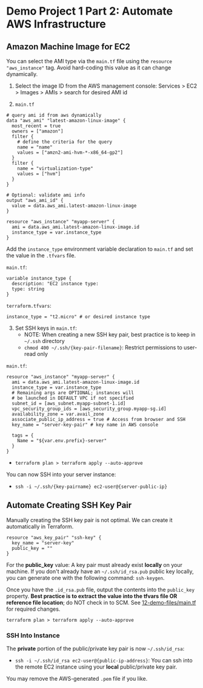 # Demo Project 1 Part 2: Automate AWS Infrastructure

## Amazon Machine Image for EC2

You can select the AMI type via the `main.tf` file using the
`resource "aws_instance"` tag. Avoid hard-coding this value as it can change
dynamically.

1. Select the image ID from the AWS management console: Services > EC2 >
   Images > AMIs > search for desired AMI id

2. `main.tf`

```
# query ami id from aws dynamically
data "aws_ami" "latest-amazon-linux-image" {
  most_recent = true
  owners = ["amazon"]
  filter {
    # define the criteria for the query
    name = "name"
    values = ["amzn2-ami-hvm-*-x86_64-gp2"]
  }
  filter {
    name = "virtualization-type"
    values = ["hvm"]
  }
}

# Optional: validate ami info
output "aws_ami_id" {
  value = data.aws_ami.latest-amazon-linux-image
}

resource "aws_instance" "myapp-server" {
  ami = data.aws_ami.latest-amazon-linux-image.id
  instance_type = var.instance_type
}
```

Add the `instance_type` environment variable declaration to `main.tf` and set
the value in the `.tfvars` file.

`main.tf`:

```
variable instance_type {
  description: "EC2 instance type:
  type: string
}
```

`terraform.tfvars`:

```
instance_type = "t2.micro" # or desired instance type
```

3. Set SSH keys in `main.tf`:
   - NOTE: When creating a new SSH key pair, best practice is to keep in
     `~/.ssh` directory
   - `chmod 400 ~/.ssh/{key-pair-filename}`: Restrict permissions to user-read
     only

`main.tf`:

```
resource "aws_instance" "myapp-server" {
  ami = data.aws_ami.latest-amazon-linux-image.id
  instance_type = var.instance_type
  # Remaining args are OPTIONAL; instances will
  # be launched in DEFAULT VPC if not specified
  subnet_id = [aws_subnet.myapp-subnet-1.id]
  vpc_security_group_ids = [aws_security_group.myapp-sg.id]
  availability_zone = var.avail_zone
  associate_public_ip_address = true # Access from browser and SSH
  key_name = "server-key-pair" # key name in AWS console

  tags = {
    Name = "${var.env.prefix}-server"
  }
}

```

- `terraform plan > terraform apply --auto-approve`

You can now SSH into your server instance:

- `ssh -i ~/.ssh/{key-pairname} ec2-user@{server-public-ip}`

## Automate Creating SSH Key Pair

Manually creating the SSH key pair is not optimal. We can create it
automatically in Terraform.

```
resource "aws_key_pair" "ssh-key" {
  key_name = "server-key"
  public_key = ""
}
```

For the **public_key** value: A key pair must already exist **locally** on your
machine. If you don't already have an `~/.ssh/id_rsa.pub` public key locally,
you can generate one with the following command: `ssh-keygen`.

Once you have the `.id_rsa.pub` file, output the contents into the `public_key`
property. **Best practice is to extract the value into the tfvars file OR
reference file location**; do NOT check in to SCM. See
[12-demo-files/main.tf](./12-demo-files/main.tf) for required changes.

`terraform plan > terraform apply --auto-approve`

### SSH Into Instance

The **private** portion of the public/private key pair is now `~/.ssh/id_rsa`:

- `ssh -i ~/.ssh/id_rsa ec2-user@{public-ip-address}`: You can ssh into the
  remote EC2 instance using your **local** public/private key pair.

You may remove the AWS-generated `.pem` file if you like.
